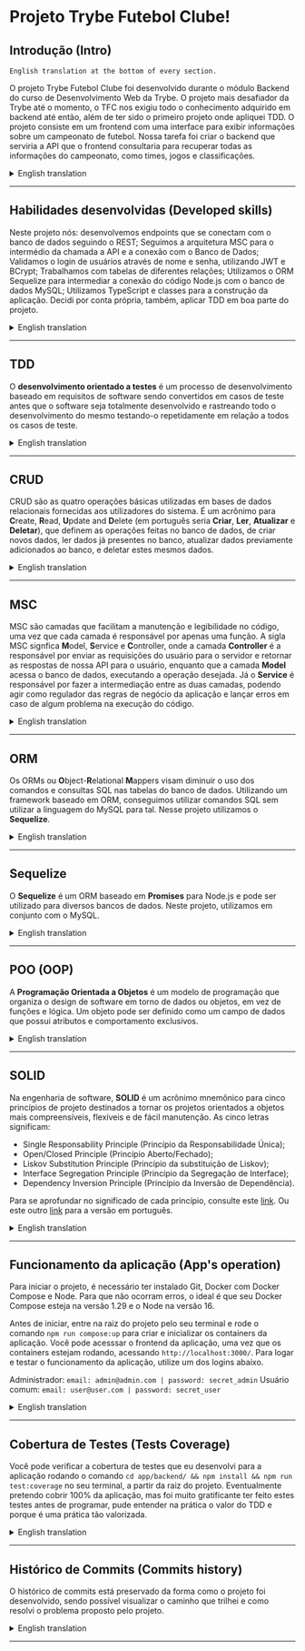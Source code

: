 
# Projeto <b>Trybe Futebol Clube</b>!

## Introdução (Intro)

`English translation at the bottom of every section.`

O projeto Trybe Futebol Clube foi desenvolvido durante o módulo Backend do curso de Desenvolvimento Web da Trybe. O projeto mais desafiador da Trybe até o momento, o TFC nos exigiu todo o conhecimento adquirido em backend até então, além de ter sido o primeiro projeto onde apliquei TDD. O projeto consiste em um frontend com uma interface para exibir informações sobre um campeonato de futebol. Nossa tarefa foi criar o backend que serviria a API que o frontend consultaria para recuperar todas as informações do campeonato, como times, jogos e classificações.

<details>
 <summary>English translation</summary>
The Blogs API project was developed during the Backend module on Trybe's Web Development course. Trybe's most challenging project to date, the TFC required all the backend knowledge acquired so far, besides being the first project where I applied TDD. The project consists of a frontend with an interface to display information about a football championship. Our task was to create the backend that would serve the API which the frontend would use to retrieve all the championship information, such as teams, games and leaderboards.
</details>

---

## Habilidades desenvolvidas (Developed skills)

Neste projeto nós: desenvolvemos endpoints que se conectam com o banco de dados seguindo o REST; Seguimos a arquitetura MSC para o intermédio da chamada a API e a conexão com o Banco de Dados; Validamos o login de usuários através de nome e senha, utilizando JWT e BCrypt; Trabalhamos com tabelas de diferentes relações; Utilizamos o ORM Sequelize para intermediar a conexão do código Node.js com o banco de dados MySQL; Utilizamos TypeScript e classes para a construção da aplicação. Decidi por conta própria, também, aplicar TDD em boa parte do projeto.

<details>
 <summary>English translation</summary>
In this project we: developed endpoints that connect themselves with the database following the REST architecture; Followed the MSC architecture to intermediate the API call and the DB connection; Validated user login through username and password, making use of JWT; Worked with different relations on the relational database; Used Sequelize ORM to intermediate the Node.js and MySQL connection; Used TypeScript and classes to build the application. I've also decided, by my own, to apply TDD in a good part of the project.
</details>

---

## TDD

O **desenvolvimento orientado a testes** é um processo de desenvolvimento baseado em requisitos de software sendo convertidos em casos de teste antes que o software seja totalmente desenvolvido e rastreando todo o desenvolvimento do mesmo testando-o repetidamente em relação a todos os casos de teste.

<details>
 <summary>English translation</summary>
Test-driven development is a software development process relying on software requirements being converted to test cases before software is fully developed, and tracking all software development by repeatedly testing the software against all test cases.
</details>

---

## CRUD

CRUD são as quatro operações básicas utilizadas em bases de dados relacionais fornecidas aos utilizadores do sistema. É um acrônimo para **C**reate, **R**ead, **U**pdate and **D**elete (em português seria **Criar**, **Ler**, **Atualizar** e **Deletar**), que definem as operações feitas no banco de dados, de criar novos dados, ler dados já presentes no banco, atualizar dados previamente adicionados ao banco, e deletar estes mesmos dados.

<details>
 <summary>English translation</summary>
CRUD are the four basic operations used on relational databases provided to the system users. CRUD stands for Create, Read, Update and Delete, which define the operations of creating new data, reading data already registered on the DB, updating data also already registered and deleting that same data.
</details>

---

## MSC

MSC são camadas que facilitam a manutenção e legibilidade no código, uma vez que cada camada é responsável por apenas uma função. A sigla MSC signfica **M**odel, **S**ervice e **C**ontroller, onde a camada **Controller** é a responsável por enviar as requisições do usuário para o servidor e retornar as respostas de nossa API para o usuário, enquanto que a camada **Model** acessa o banco de dados, executando a operação desejada. Já o **Service** é responsável por fazer a intermediação entre as duas camadas, podendo agir como regulador das regras de negócio da aplicação e lançar erros em caso de algum problema na execução do código.

<details>
 <summary>English translation</summary>
MSC are the layers that eases the maintenance and legibility of the code, once each layer is responsable for a single function. MSC stands for Model, Service and Controller, where each Controller layer is responsible for sending the requests from the user to the server, and the responses from our API to the user, while the Model layer acesses the database, executing the wanted operation. The Service layer, on the other hand,  is responsible for intermediate both the previous layers, acting as a regulator of the business rules on our app, throwing errors, etc.
</details>

---

## ORM

Os ORMs ou **O**bject-**R**elational **M**appers visam diminuir o uso dos comandos e consultas SQL nas tabelas do banco de dados. Utilizando um framework baseado em ORM, conseguimos utilizar comandos SQL sem utilizar a linguagem do MySQL para tal. Nesse projeto utilizamos o **Sequelize**.

<details>
 <summary>English translation</summary>
The ORMs or Object-Relational Mappers aims to lower the use of SQL querys on consulting the database. Making use of a framework based on ORM, we can use SQL commands without the MySQL language. In this project we used Sequelize.
</details>

---

## Sequelize

O **Sequelize** é um ORM baseado em **Promises** para Node.js e pode ser utilizado para diversos bancos de dados. Neste projeto, utilizamos em conjunto com o MySQL.

<details>
 <summary>English translation</summary>
Sequelize is an ORM based on Promises for Node.js and can be used for several database technologies. In this project, we used it with MySQL.
</details>

---

## POO (OOP)

A **Programação Orientada a Objetos** é um modelo de programação que organiza o design de software em torno de dados ou objetos, em vez de funções e lógica. Um objeto pode ser definido como um campo de dados que possui atributos e comportamento exclusivos.

<details>
 <summary>English translation</summary>
 Object-oriented Programming is a computer programming model that organizes software design around data, or objects, rather than functions and logic. An object can be defined as a data field that has unique attributes and behavior.
</details>

---

## SOLID

Na engenharia de software, **SOLID** é um acrônimo mnemônico para cinco princípios de projeto destinados a tornar os projetos orientados a objetos mais compreensíveis, flexíveis e de fácil manutenção. As cinco letras significam:

-   Single Responsability Principle (Princípio da Responsabilidade Única);
-   Open/Closed Principle (Princípio Aberto/Fechado);
-   Liskov Substitution Principle (Princípio da substituição de Liskov);
-   Interface Segregation Principle (Princípio da Segregação de Interface);
-   Dependency Inversion Principle (Princípio da Inversão de Dependência).

Para se aprofundar no significado de cada princípio, consulte este [link](https://en.wikipedia.org/wiki/SOLID). Ou este outro [link](https://pt.wikipedia.org/wiki/SOLID) para a versão em português.

<details>
 <summary>English translation</summary>
 In software engineering, SOLID is a mnemonic acronym for five design principles intended to make object-oriented designs more understandable, flexible, and maintainable. The meaning of each letter is listed right above. For more information on their meaning, visit the link immediately bellow the list.
</details>

---

## Funcionamento da aplicação (App's operation)

Para iniciar o projeto, é necessário ter instalado Git, Docker com Docker Compose e Node. Para que não ocorram erros, o ideal é que seu Docker Compose esteja na versão 1.29 e o Node na versão 16.

Antes de iniciar, entre na raiz do projeto pelo seu terminal e rode o comando `npm run compose:up` para criar e inicializar os containers da aplicação. Você pode acesssar o frontend da aplicação, uma vez que os containers estejam rodando, acessando `http://localhost:3000/`. Para logar e testar o funcionamento da aplicação, utilize um dos logins abaixo.

Administrador: `email: admin@admin.com | password: secret_admin`
Usuário comum: `email: user@user.com | password: secret_user`

<details>
 <summary>English translation</summary>
To start the project, you must have installed Git, Docker with Docker Compose and Node. So that errors do not occur, the ideal is that your Docker Compose is at version 1.29 and Node at version 16.

Before starting, enter the project root from your terminal and run the command `npm run compose:up` to create and initialize the application containers. You can access the application frontend, once the containers are running, by going to `http://localhost:3000/`. To log in and test the operation of the application, use one of the logins above.
</details>

---

## Cobertura de Testes (Tests Coverage)

Você pode verificar a cobertura de testes que eu desenvolvi para a aplicação rodando o comando `cd app/backend/ && npm install && npm run test:coverage` no seu terminal, a partir da raiz do projeto. Eventualmente pretendo cobrir 100% da aplicação, mas foi muito gratificante ter feito estes testes antes de programar, pude entender na prática o valor do TDD e porque é uma prática tão valorizada.

<details>
 <summary>English translation</summary>
You can check the test coverage I developed for the application by running the command `cd app/backend/ && npm install && npm run test:coverage` in your terminal, from the project root directory. Eventually I intend to cover 100% of the application, but it was very interesting and pleasing to do these tests before programming, I could understand the value of TDD and why it is such a valued practice by really doing it.
</details>

---

## Histórico de Commits (Commits history)

O histórico de commits está preservado da forma como o projeto foi desenvolvido, sendo possível visualizar o caminho que trilhei e como resolvi o problema proposto pelo projeto.

<details>
 <summary>English translation</summary>
The commit history is preserved the way the project was firstly developed, providing a way to visualize the path I chose to take and how I solved the problem given by the project.
</details>

---

